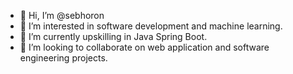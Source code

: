 - 👋 Hi, I’m @sebhoron
- 👀 I’m interested in software development and machine learning.
- 🌱 I’m currently upskilling in Java Spring Boot.
- 💞️ I’m looking to collaborate on web application and software engineering projects.

<!---
sebhoron/sebhoron is a ✨ special ✨ repository because its `README.md` (this file) appears on your GitHub profile.
You can click the Preview link to take a look at your changes.
--->
